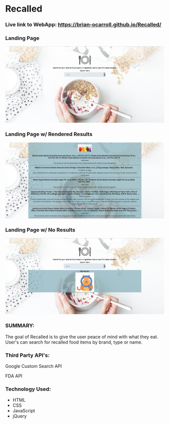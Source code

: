 
# Recalled


### Live link to WebApp: https://brian-ocarroll.github.io/Recalled/




### Landing Page
![Screenshot1](/images/Capture1.PNG)


### Landing Page w/ Rendered Results
![Screenshot2](/images/Capture2.PNG)


### Landing Page w/ No Results
![Screenshot3](/images/Capture3.PNG)


### SUMMARY:
The goal of Recalled is to give the user peace of mind with what they eat. User's can search for recalled food items by brand, type or name.


### Third Party API's:

Google Custom Search API

FDA API

### Technology Used:

* HTML
* CSS
* JavaScript
* jQuery


